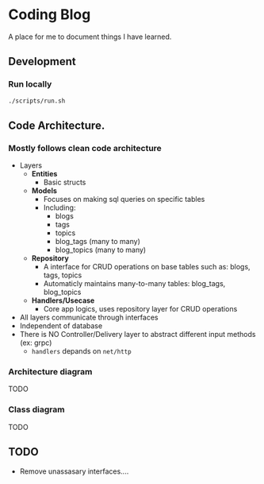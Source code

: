 # Coding Blog

A place for me to document things I have learned.

## Development
### Run locally
```bash
./scripts/run.sh
```

## Code Architecture.
### Mostly follows **clean code architecture**
- Layers
    - **Entities**
        - Basic structs
    - **Models**
        - Focuses on making sql queries on specific tables 
        - Including:
            - blogs
            - tags
            - topics
            - blog_tags (many to many)
            - blog_topics (many to many)
    - **Repository**
        - A interface for CRUD operations on base tables such as: blogs, tags, topics
        - Automaticly maintains many-to-many tables: blog_tags, blog_topics
    - **Handlers/Usecase**
        - Core app logics, uses repository layer for CRUD operations
- All layers communicate through interfaces
- Independent of database
- There is NO Controller/Delivery layer to abstract different input methods (ex: grpc)
    - `handlers` depands on `net/http`

### Architecture diagram
TODO

### Class diagram
TODO


## TODO
- Remove unassasary interfaces.... 
